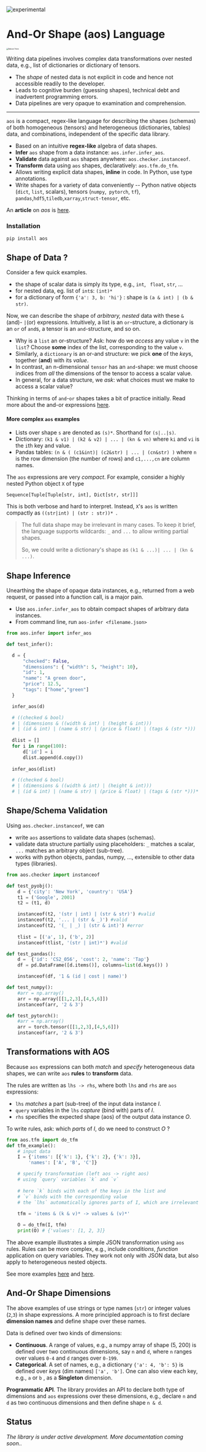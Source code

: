 ![experimental](https://img.shields.io/badge/stability-experimental-orange.svg)

# And-Or Shape (aos) Language

<img src="./docs/aos-trees.png" alt="Data as Trees" style="zoom:30%;" />

Writing data pipelines involves complex data transformations over nested data, e.g., list of dictionaries or dictionary of tensors. 

- The *shape* of nested data is not explicit in code and hence not accessible readily to the developer.
- Leads to cognitive burden (guessing shapes), technical debt and inadvertent programming errors.
- Data pipelines are very opaque to examination and comprehension.

---

`aos` is a compact, regex-like language for describing the shapes (schemas) of both homogeneous (tensors) and heterogeneous (dictionaries, tables) data, and combinations, independent of the specific data library. 

* Based on an intuitive **regex-like** algebra of data shapes.
* **Infer** `aos` shape from a data instance: `aos.infer.infer_aos`.
* **Validate** data against `aos` shapes anywhere: `aos.checker.instanceof`.
* **Transform** data using `aos` shapes, declaratively: `aos.tfm.do_tfm`.
* Allows writing explicit data shapes, **inline** in code. In Python, use type annotations.
* Write shapes for a variety of data conveniently -- Python native objects (`dict`, `list`, scalars), tensors (`numpy`,` pytorch`, `tf`), `pandas`,`hdf5`,`tiledb`,`xarray`,`struct-tensor`, etc.

An **article** on *aos* is [here](https://medium.com/@ekshakhs/aos-wrangle-nested-data-with-regular-exprs-5510a27bab13).



### Installation

```pip install aos```

## Shape of Data ?

Consider a few quick examples.

- the shape of scalar data is simply its type, e.g., `int`, ` float`, `str`, ...
- for nested data, eg.  list of `int`s:  `(int)*`
- for a dictionary of form `{'a': 3, b: 'hi'}` : shape is  `(a & int) | (b & str)`.

Now, we can describe the shape of *arbitrary, nested* data with these `&`(and)- `|`(or) expressions. Intuitively, a list is an `or`-structure, a dictionary is an `or` of `and`s, a tensor is an `and`-structure, and so on.

* Why is a `list` an or-structure? Ask: how do we *access* any value `v` in the `list`? Choose **some** index of the list, corresponding to the value `v`. 
* Similarly, a `dictionary` is an or-and structure: we pick **one** of the *key*s, together (**and**) with its *value*.
* In contrast, an n-dimensional `tensor` has an `and`-shape: we must choose indices from *all* the dimensions of the tensor to access a scalar value. 
* In general, for a data structure, we *ask*: what choices must we make to access a scalar value?

Thinking in terms of `and`-`or` shapes takes a bit of practice initially. Read more about the and-or expressions [here](docs/and-or-thinking.md).

#### More complex `aos` examples

* Lists over shape `s` are denoted as `(s)*`.  Shorthand for `(s|..|s)`.
* Dictionary: `(k1 & v1) | (k2 & v2) | ... | (kn & vn)` where `ki` and `vi` is the `i`th key and value.
* Pandas tables: `(n & ( (c1&int)| (c2&str) | ... | (cn&str) )` where `n` is the row dimension (the number of rows) and `c1,...,cn` are column names.

The `aos` expressions are very *compact*. For example, consider a highly nested Python object `X` of type

 `Sequence[Tuple[Tuple[str, int], Dict[str, str]]]`  

This is both verbose and hard to interpret. Instead, `X`'s `aos` is written compactly as
 `((str|int) | (str : str))* `.

> The full data shape may be irrelevant in many cases. To keep it brief, the language supports wildcards: `_` and `...` to allow writing partial shapes. 
>
> So, we could write a dictionary's shape as `(k1 & ...)| ... | (kn & ...)`.



## Shape Inference

Unearthing the shape of opaque data instances, e.g., returned from a web request, or passed into a function call, is a major pain. 

* Use `aos.infer.infer_aos` to obtain compact shapes of arbitrary data instances.
* From command line, run `aos-infer <filename.json>`

```python
from aos.infer import infer_aos

def test_infer():

  d = {
      "checked": False,
      "dimensions": { "width": 5, "height": 10},
      "id": 1,
      "name": "A green door",
      "price": 12.5,
      "tags": ["home","green"]
  }

  infer_aos(d) 

  # ((checked & bool) 
  # | (dimensions & ((width & int) | (height & int)))
  # | (id & int) | (name & str) | (price & float) | (tags & (str *)))
  
  dlist = []
  for i in range(100):
      d['id'] = i
      dlist.append(d.copy())
      
  infer_aos(dlist) 

  # ((checked & bool) 
  # | (dimensions & ((width & int) | (height & int)))
  # | (id & int) | (name & str) | (price & float) | (tags & (str *)))*


```



## Shape/Schema Validation

Using `aos.checker.instanceof`, we can 

* write `aos` assertions to validate data shapes (schemas). 
* validate data structure partially using placeholders:  `_` matches a scalar, `...` matches an arbitrary object (sub-tree).
* works with python objects, pandas, numpy, ..., extensible to other data types (libraries).

```python
from aos.checker import instanceof

def test_pyobj():
    d = {'city': 'New York', 'country': 'USA'}
    t1 = ('Google', 2001)
    t2 = (t1, d)

    instanceof(t2, '(str | int) | (str & str)') #valid
    instanceof(t2, '... | (str & _)') #valid
    instanceof(t2, '(_ | _) | (str & int)') #error
    
    tlist = [('a', 1), ('b', 2)]
    instanceof(tlist, '(str | int)*') #valid

def test_pandas():
    d =  {'id': 'CS2_056', 'cost': 2, 'name': 'Tap'}
    df = pd.DataFrame([d.items()], columns=list(d.keys()) )

    instanceof(df, '1 & (id | cost | name)')

def test_numpy():
    #arr = np.array()
    arr = np.array([[1,2,3],[4,5,6]]) 
    instanceof(arr, '2 & 3')

def test_pytorch():
    #arr = np.array()
    arr = torch.tensor([[1,2,3],[4,5,6]])
    instanceof(arr, '2 & 3')
```



## Transformations with AOS

Because `aos` expressions can both *match* and *specify* heterogeneous data shapes, we can write `aos` **rules** to **transform** data. 

The rules are written as `lhs -> rhs`, where both `lhs` and `rhs` are `aos` expressions:

* `lhs` *matches* a part (sub-tree) of the input data instance *I*. 
* `query` variables in the `lhs` *capture* (bind with) parts of *I*.
* `rhs` specifies the expected shape (aos) of the output data instance *O*.

To write rules, ask: which *parts* of *I*, do we need to construct *O* ?

```python
from aos.tfm import do_tfm
def tfm_example():
    # input data
    I = {'items': [{'k': 1}, {'k': 2}, {'k': 3}],
        'names': ['A', 'B', 'C']}

    # specify transformation (left aos -> right aos)
    # using `query` variables `k` and `v`
    
    # here `k` binds with each of the keys in the list and 
    # `v` binds with the corresponding value
    # the `lhs` automatically ignores parts of I, which are irrelevant to O
    
    tfm = 'items & (k & v)* -> values & (v)*'

    O = do_tfm(I, tfm)
    print(O) # {'values': [1, 2, 3]}
```



The above example illustrates a simple JSON transformation using `aos` rules. Rules can be more complex, e.g., include *conditions*, *function* application on query variables. They work not only with JSON data, but also apply to heterogeneous nested objects.

See more examples [here](tests/test_tfm_json.py) and [here](tests/test_tfm_spark_json.py). 



## And-Or Shape Dimensions

The above examples of use strings or type names (`str`) or integer values (`2`,`3`) in shape expressions. A more principled approach is to first declare **dimension names** and define shape over these names. 

Data is defined over two kinds of dimensions:

* **Continuous**. A range of values, e.g., a numpy array of shape (5, 200) is defined over two continuous dimensions, say `n` and `d`, where `n` ranges over values `0-4` and `d` ranges over `0-199`.
* **Categorical**. A set of names, e.g., a dictionary `{'a': 4, 'b': 5}` is defined over *keys*  (dim names) `['a', 'b']`. One can also view each key, e.g., `a` or `b` , as a **Singleton** dimension.



**Programmatic API**. The library provides an API to declare both type of dimensions and `aos` expressions over these dimensions, e.g., declare `n` and `d` as two continuous dimensions and then define shape `n & d`.



## Status

*The library is under active development. More documentation coming soon..*



